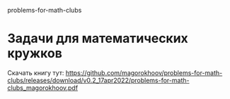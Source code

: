 problems-for-math-clubs

# Задачи для математических кружков

Скачать книгу тут: https://github.com/magorokhoov/problems-for-math-clubs/releases/download/v0.2_17apr2022/problems-for-math-clubs_magorokhoov.pdf
